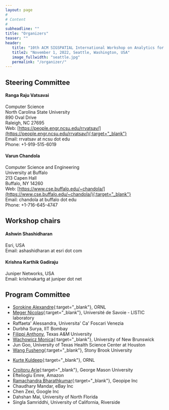 ```yaml
---
layout: page
#
# Content
#
subheadline: ""
title: "Organizers"
teaser: ""
header:
   title: "10th ACM SIGSPATIAL International Workshop on Analytics for Big Geospatial Data (BigSpatial 2022)"
   title2: "November 1, 2022, Seattle, Washington, USA"
   image_fullwidth: "seattle.jpg"
   permalink: "/organizer/"
---
```

## Steering Committee

#### Ranga Raju Vatsavai

Computer Science   
North Carolina State University  
890 Oval Drive  
Raleigh, NC 27695  
Web: [https://people.engr.ncsu.edu/rrvatsav/](https://people.engr.ncsu.edu/rrvatsav/){:target="_blank"}  
Email: rrvatsav at ncsu dot edu  
Phone: +1-919-515-6019  

#### Varun Chandola

Computer Science and Engineering  
University at Buffalo  
213 Capen Hall  
Buffalo, NY 14260  
Web: [https://www.cse.buffalo.edu/~chandola/](https://www.cse.buffalo.edu/~chandola/){:target="_blank"}  
Email: chandola at buffalo dot edu  
Phone: +1-716-645-4747  

## Workshop chairs

#### Ashwin Shashidharan

Esri, USA  
Email: ashashidharan at esri dot com

#### Krishna Karthik Gadiraju

Juniper Networks, USA <br>
Email: krishnakartg at juniper dot net

<!-- ## Student Coordinator -->


## Program Committee
 * [Sorokine Alexandre](https://web.ornl.gov/sci/gist/staff_bios/detailed_sorokine.shtml){:target="_blank"}, ORNL
 * [Meger Nicolas](https://www.listic.univ-smb.fr/en/presentation-en/members/lecturers/nicolas-meger-en/){:target="_blank"}, Université de Savoie - LISTIC laboratory
 * Raffaeta' Alessandra, Universita' Ca' Foscari Venezia
 * Durbha Surya, IIT Bombay
 * [Filippi Anthony](https://geography.tamu.edu/people/profiles/faculty/filippianthony.html), Texas A&M University
 * [Wachowicz Monica](http://www.unb.ca/faculty-staff/directory/engineering-geomatics/wachowicz-monica.html){:target="_blank"}, University of New Brunswick
 * Jun Goo, University of Texas Health Science Center at Houston
 * [Wang Fusheng](https://www.cs.stonybrook.edu/people/faculty/FushengWang){:target="_blank"}, Stony Brook University
 <!-- [Zhou Xun](https://www.biz.uiowa.edu/faculty/xzhou/), The University of Iowa
  [Zhang Jianting](https://www.ccny.cuny.edu/profiles/jianting-zhang){:target="_blank"}, City University of New York -->
 * [Kurte Kuldeep](https://www.ornl.gov/staff-profile/kuldeep-r-kurte){:target="_blank"}, ORNL
<!-- * Mohan Pradeep, SAS Institute Inc.-->
 * [Croitoru Arie](https://cos.gmu.edu/ggs/people/faculty-staff/arie-croitoru/){:target="_blank"}, George Mason University
 * Eftelioglu Emre, Amazon 
 * [Ramachandra Bharathkumar](https://tnybny.github.io/){:target="_blank"}, Geopipe Inc
 * Chaudhary Mandar, eBay Inc
 * Chen Zexi, Google Inc
 * Dahshan Mai, University of North Florida
 * Singla Samriddhi, University of California, Riverside